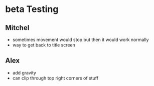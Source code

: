 # beta Testing

## Mitchel
- sometimes movement would stop but then it would work normally
- way to get back to title screen

## Alex
- add gravity
- can clip through top right corners of stuff

